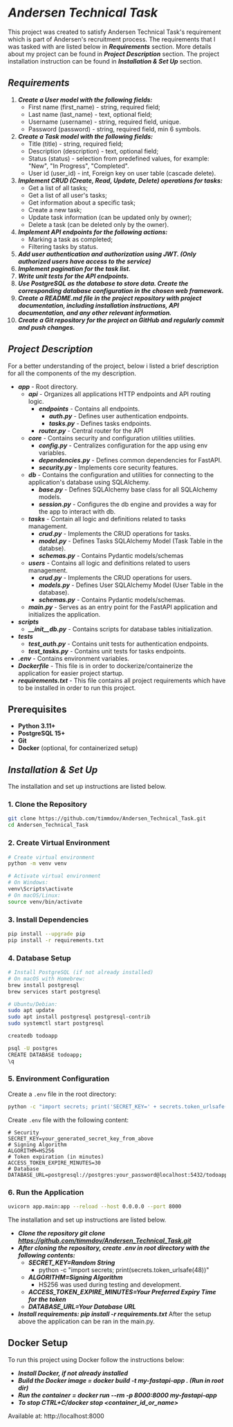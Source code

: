 # ***Andersen Technical Task***

This project was created to satisfy Andersen Technical Task's requirement which is part of Andersen's recruitment process. The requirements that I was tasked with are listed below in ***Requirements*** section. More details about my project can be found in ***Project Description*** section. The project installation instruction can be found in ***Installation & Set Up*** section.

## ***Requirements***

1. ***Create a User model with the following fields:***
   - First name (first_name) - string, required field;
   - Last name (last_name) - text, optional field;
   - Username (username) - string, required field, unique.
   - Password (password) - string, required field, min 6 symbols.
2. ***Create a Task model with the following fields:***
   - Title (title) - string, required field;
   - Description (description) - text, optional field;
   - Status (status) - selection from predefined values, for example: "New", "In Progress", "Completed".
   - User id (user_id) - int, Foreign key on user table (cascade delete).
3. ***Implement CRUD (Create, Read, Update, Delete) operations for tasks:***
   - Get a list of all tasks;
   - Get a list of all user's tasks;
   - Get information about a specific task;
   - Create a new task;
   - Update task information (can be updated only by owner);
   - Delete a task (can be deleted only by the owner).
4. ***Implement API endpoints for the following actions:***
   - Marking a task as completed;
   - Filtering tasks by status.
5. ***Add user authentication and authorization using JWT. (Only authorized users have access to the service)***
6. ***Implement pagination for the task list.***
7. ***Write unit tests for the API endpoints.***
8. ***Use PostgreSQL as the database to store data. Create the corresponding database configuration in the chosen web framework.***
9. ***Create a README.md file in the project repository with project documentation, including installation instructions, API documentation, and any other relevant information.***
10. ***Create a Git repository for the project on GitHub and regularly commit and push changes.***

## ***Project Description***

For a better understanding of the project, below i listed a brief description for all the components of the my description.

- ***app*** - Root directory.
  - ***api*** - Organizes all applications HTTP endpoints and API routing logic.
    - ***endpoints*** - Contains all endpoints.
      - ***auth.py*** - Defines user authentication endpoints.
      - ***tasks.py*** - Defines tasks endpoints.
    - ***router.py*** - Central router for the API
  - ***core*** - Contains security and configuration utilities utilities.
    - ***config.py*** - Centralizes configuration for the app using env variables.
    - ***dependencies.py*** - Defines common dependencies for FastAPI.
    - ***security.py*** - Implements core security features.
  - ***db*** - Contains the configuration and utilities for connecting to the application's database using SQLAlchemy.
    - ***base.py*** - Defines SQLAlchemy base class for all SQLAlchemy models.
    - ***session.py*** - Configures the db engine and provides a way for the app to interact with db.
  - ***tasks*** - Contain all logic and definitions related to tasks management.
    - ***crud.py*** - Implements the CRUD operations for tasks.
    - ***model.py*** - Defines Tasks SQLAlchemy Model (Task Table in the databse).
    - ***schemas.py*** - Contains Pydantic models/schemas
  - ***users*** - Contains all logic and definitions related to users management.
    - ***crud.py*** - Implements the CRUD operations for users. 
    - ***models.py*** - Defines User SQLAlchemy Model (User Table in the database).
    - ***schemas.py*** - Contains Pydantic models/schemas.
  - ***main.py*** - Serves as an entry point for the FastAPI application and initializes the application. 
- ***scripts***
  - ***__init__db.py*** - Contains scripts for database tables initialization.
- ***tests***
  - ***test_auth.py*** - Contains unit tests for authentication endpoints.
  - ***test_tasks.py*** - Contains unit tests for tasks endpoints.
- ***.env*** - Contains environment variables. 
- ***Dockerfile*** - This file is in order to dockerize/containerize the application for easier project startup.
- ***requirements.txt*** - This file contains all project requirements which have to be installed in order to run this project.  

## Prerequisites

- **Python 3.11+** 
- **PostgreSQL 15+**
- **Git**
- **Docker** (optional, for containerized setup)

## ***Installation & Set Up*** 

The installation and set up instructions are listed below.

### 1. Clone the Repository

```bash
git clone https://github.com/timmdov/Andersen_Technical_Task.git
cd Andersen_Technical_Task
```

### 2. Create Virtual Environment

```bash
# Create virtual environment
python -m venv venv

# Activate virtual environment
# On Windows:
venv\Scripts\activate
# On macOS/Linux:
source venv/bin/activate
```

### 3. Install Dependencies

```bash
pip install --upgrade pip
pip install -r requirements.txt
```

### 4. Database Setup

```bash
# Install PostgreSQL (if not already installed)
# On macOS with Homebrew:
brew install postgresql
brew services start postgresql

# Ubuntu/Debian:
sudo apt update
sudo apt install postgresql postgresql-contrib
sudo systemctl start postgresql

createdb todoapp

psql -U postgres
CREATE DATABASE todoapp;
\q
```

### 5. Environment Configuration

Create a `.env` file in the root directory:

```bash
python -c "import secrets; print('SECRET_KEY=' + secrets.token_urlsafe(48))"
```

Create `.env` file with the following content:

```env
# Security
SECRET_KEY=your_generated_secret_key_from_above
# Signing Algorithm
ALGORITHM=HS256
# Token expiration (in minutes)
ACCESS_TOKEN_EXPIRE_MINUTES=30
# Database
DATABASE_URL=postgresql://postgres:your_password@localhost:5432/todoapp
```

### 6. Run the Application

```bash
uvicorn app.main:app --reload --host 0.0.0.0 --port 8000
```

The installation and set up instructions are listed below.

- ***Clone the repository git clone https://github.com/timmdov/Andersen_Technical_Task.git*** 
- ***After cloning the repository, create .env in root directory with the following contents:*** 
  - ***SECRET_KEY=Random String*** 
    - python -c "import secrets; print(secrets.token_urlsafe(48))" 
  - ***ALGORITHM=Signing Algorithm***
    - HS256 was used during testing and development.
  - ***ACCESS_TOKEN_EXPIRE_MINUTES=Your Preferred Expiry Time for the token***
  - ***DATABASE_URL=Your Database URL***
- ***Install requirements: pip install -r requirements.txt***
After the setup above the application can be ran in the main.py.

## Docker Setup 

To run this project using Docker follow the instructions below:

- ***Install Docker, if not already installed***
- ***Build the Docker image = docker build -t my-fastapi-app . (Run in root dir)***
- ***Run the container = docker run --rm -p 8000:8000 my-fastapi-app***
- ***To stop CTRL+C/docker stop <container_id_or_name>***

 Available at: http://localhost:8000


